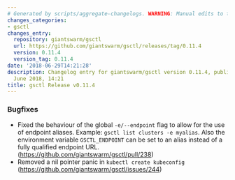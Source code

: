 ```yaml
---
# Generated by scripts/aggregate-changelogs. WARNING: Manual edits to this files will be overwritten.
changes_categories:
- gsctl
changes_entry:
  repository: giantswarm/gsctl
  url: https://github.com/giantswarm/gsctl/releases/tag/0.11.4
  version: 0.11.4
  version_tag: 0.11.4
date: '2018-06-29T14:21:28'
description: Changelog entry for giantswarm/gsctl version 0.11.4, published on 29
  June 2018, 14:21
title: gsctl Release v0.11.4
---
```


### Bugfixes

- Fixed the behaviour of the global `-e/--endpoint` flag to allow for the use of endpoint aliases. Example: `gsctl list clusters -e myalias`. Also the environment variable `GSCTL_ENDPOINT` can be set to an alias instead of a fully qualified endpoint URL. (https://github.com/giantswarm/gsctl/pull/238)
- Removed a nil pointer panic in `kubectl create kubeconfig` (https://github.com/giantswarm/gsctl/issues/244)

